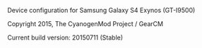 Device configuration for Samsung Galaxy S4 Exynos (GT-I9500)

Copyright 2015, The CyanogenMod Project / GearCM

Current build version: 20150711 (Stable)
